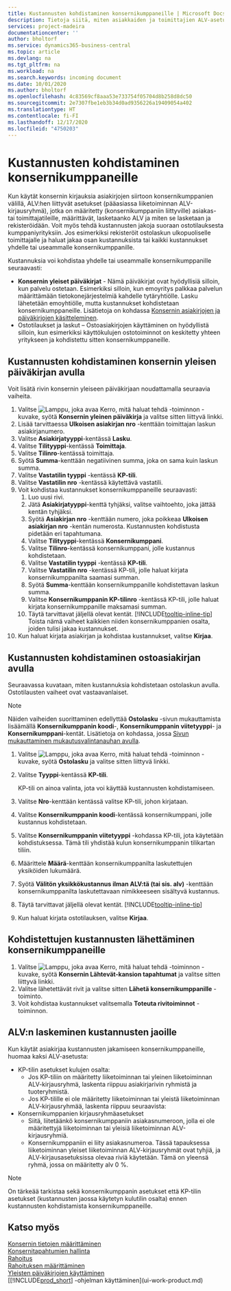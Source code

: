 ```yaml
---
title: Kustannusten kohdistaminen konsernikumppaneille | Microsoft Docs
description: Tietoja siitä, miten asiakkaiden ja toimittajien ALV-asetukset ohjaavat ALV:n laskemista.
services: project-madeira
documentationcenter: ''
author: bholtorf
ms.service: dynamics365-business-central
ms.topic: article
ms.devlang: na
ms.tgt_pltfrm: na
ms.workload: na
ms.search.keywords: incoming document
ms.date: 10/01/2020
ms.author: bholtorf
ms.openlocfilehash: 4c83569cf8aaa53e733754f05704d8b258d8dc50
ms.sourcegitcommit: 2e7307fbe1eb3b34d0ad9356226a19409054a402
ms.translationtype: HT
ms.contentlocale: fi-FI
ms.lasthandoff: 12/17/2020
ms.locfileid: "4750203"
---
```

# <a name="allocate-costs-to-intercompany-partners"></a>Kustannusten kohdistaminen konsernikumppaneille
Kun käytät konsernin kirjauksia asiakirjojen siirtoon konsernikumppanien välillä, ALV:hen liittyvät asetukset (pääasiassa liiketoiminnan ALV-kirjausryhmä), jotka on määritetty (konsernikumppaniin liittyville) asiakas- tai toimittajatileille, määrittävät, lasketaanko ALV ja miten se lasketaan ja rekisteröidään. Voit myös tehdä kustannusten jakoja suoraan ostotilauksesta kumppaniyrityksiin. Jos esimerkiksi rekisteröit ostolaskun ulkopuoliselle toimittajalle ja haluat jakaa osan kustannuksista tai kaikki kustannukset yhdelle tai useammalle konsernikumppanille.

Kustannuksia voi kohdistaa yhdelle tai useammalle konsernikumppanille seuraavasti:

* **Konsernin yleiset päiväkirjat** - Nämä päiväkirjat ovat hyödyllisiä silloin, kun palvelu ostetaan. Esimerkiksi silloin, kun emoyritys palkkaa palvelun määrittämään tietokonejärjestelmiä kahdelle tytäryhtiölle. Lasku lähetetään emoyhtiölle, mutta kustannukset kohdistetaan konsernikumppaneille. Lisätietoja on kohdassa [Konsernin asiakirjojen ja päiväkirjojen käsitteleminen](intercompany-how-work-documents-journals.md).
* Ostotilaukset ja laskut – Ostoasiakirjojen käyttäminen on hyödyllistä silloin, kun esimerkiksi käyttökulujen ostotoiminnot on keskitetty yhteen yritykseen ja kohdistettu sitten konsernikumppaneille.

## <a name="to-allocate-costs-using-an-intercompany-general-journal"></a>Kustannusten kohdistaminen konsernin yleisen päiväkirjan avulla
Voit lisätä rivin konsernin yleiseen päiväkirjaan noudattamalla seuraavia vaiheita. 

1. Valitse ![Lamppu, joka avaa Kerro, mitä haluat tehdä -toiminnon](media/ui-search/search_small.png "Kerro, mitä haluat tehdä") -kuvake, syötä **Konsernin yleinen päiväkirja** ja valitse sitten liittyvä linkki.
2. Lisää tarvittaessa **Ulkoisen asiakirjan nro** -kenttään toimittajan laskun asiakirjanumero.
3. Valitse **Asiakirjatyyppi**-kentässä **Lasku**.
4. Valitse **Tilityyppi**-kentässä **Toimittaja**.
5. Valitse **Tilinro**-kentässä toimittaja.
6. Syötä **Summa**-kenttään negatiivinen summa, joka on sama kuin laskun summa.
7. Valitse **Vastatilin tyyppi** -kentässä **KP-tili**.
8. Valitse **Vastatilin nro** -kentässä käytettävä vastatili.
9. Voit kohdistaa kustannukset konsernikumppaneille seuraavasti:
   1. Luo uusi rivi.
   2. Jätä **Asiakirjatyyppi**-kenttä tyhjäksi, valitse vaihtoehto, joka jättää kentän tyhjäksi.
   3. Syötä **Asiakirjan nro** -kenttään numero, joka poikkeaa **Ulkoisen asiakirjan nro** -kentän numerosta. Kustannusten kohdistusta pidetään eri tapahtumana.
   4. Valitse **Tilityyppi**-kentässä **Konsernikumppani**.
   5. Valitse **Tilinro**-kentässä konsernikumppani, jolle kustannus kohdistetaan.
   6. Valitse **Vastatilin tyyppi** -kentässä **KP-tili**.
   7. Valitse **Vastatilin nro** -kentässä KP-tili, jolle haluat kirjata konsernikumppanilta saamasi summan.
   1. Syötä **Summa**-kenttään konsernikumppanille kohdistettavan laskun summa.
   1. Valitse **Konsernikumppanin KP-tilinro** -kentässä KP-tili, jolle haluat kirjata konsernikumppanille maksamasi summan. 
   1. Täytä tarvittavat jäljellä olevat kentät. [!INCLUDE[tooltip-inline-tip](includes/tooltip-inline-tip_md.md)] Toista nämä vaiheet kaikkien niiden konsernikumppanien osalta, joiden tulisi jakaa kustannukset.
1. Kun haluat kirjata asiakirjan ja kohdistaa kustannukset, valitse **Kirjaa**.  

## <a name="to-allocate-costs-using-a-purchase-document"></a>Kustannusten kohdistaminen ostoasiakirjan avulla
Seuraavassa kuvataan, miten kustannuksia kohdistetaan ostolaskun avulla. Ostotilausten vaiheet ovat vastaavanlaiset.

> [!NOTE]
> Näiden vaiheiden suorittaminen edellyttää **Ostolasku** -sivun mukauttamista lisäämällä **Konsernikumppanin koodi**-, **Konsernikumppanin viitetyyppi**- ja **Konsernikumppani**-kentät. Lisätietoja on kohdassa, jossa [Sivun mukauttaminen mukautusvalintanauhan avulla](ui-personalization-user.md#to-start-personalizing-a-page-through-the-personalizing-banner).

1. Valitse ![Lamppu, joka avaa Kerro, mitä haluat tehdä -toiminnon](media/ui-search/search_small.png "Kerro, mitä haluat tehdä") -kuvake, syötä **Ostolasku** ja valitse sitten liittyvä linkki.
2. Valitse **Tyyppi**-kentässä **KP-tili**.
   
   KP-tili on ainoa valinta, jota voi käyttää kustannusten kohdistamiseen.  
1. Valitse **Nro**-kenttään kentässä valitse KP-tili, johon kirjataan.
1. Valitse **Konsernikumppanin koodi**-kentässä konsernikumppani, jolle kustannus kohdistetaan.
1. Valitse **Konsernikumppanin viitetyyppi** -kohdassa KP-tili, jota käytetään kohdistuksessa. Tämä tili yhdistää kulun konsernikumppanin tilikartan tiliin.
1. Määrittele **Määrä**-kenttään konsernikumppanilta laskutettujen yksiköiden lukumäärä.
1. Syötä **Välitön yksikkökustannus ilman ALV:tä (tai sis. alv)** -kenttään konsernikumppanilta laskutettavaan nimikkeeseen sisältyvä kustannus.
1. Täytä tarvittavat jäljellä olevat kentät. [!INCLUDE[tooltip-inline-tip](includes/tooltip-inline-tip_md.md)] 
1. Kun haluat kirjata ostotilauksen, valitse **Kirjaa**.

## <a name="to-send-the-allocated-costs-to-intercompany-partners"></a>Kohdistettujen kustannusten lähettäminen konsernikumppaneille
1. Valitse ![Lamppu, joka avaa Kerro, mitä haluat tehdä -toiminnon](media/ui-search/search_small.png "Kerro, mitä haluat tehdä") -kuvake, syötä **Konsernin Lähtevät-kansion tapahtumat** ja valitse sitten liittyvä linkki.
2. Valitse lähetettävät rivit ja valitse sitten **Lähetä konsernikumppanille** -toiminto. 
3. Voit kohdistaa kustannukset valitsemalla **Toteuta rivitoiminnot** -toiminnon.

## <a name="calculating-vat-for-cost-distributions"></a>ALV:n laskeminen kustannusten jaoille
Kun käytät asiakirjaa kustannusten jakamiseen konsernikumppaneille, huomaa kaksi ALV-asetusta: 
* KP-tilin asetukset kulujen osalta:
   * Jos KP-tiliin on määritetty liiketoiminnan tai yleinen liiketoiminnan ALV-kirjausryhmä, laskenta riippuu asiakirjarivin ryhmistä ja tuoteryhmistä.
   * Jos KP-tilille ei ole määritetty liiketoiminnan tai yleistä liiketoiminnan ALV-kirjausryhmää, laskenta riippuu seuraavista:
* Konsernikumppanien kirjausryhmäasetukset
   * Siitä, liitetäänkö konsernikumppaniin asiakasnumeroon, jolla ei ole määritettyjä liiketoiminnan tai yleisiä liiketoiminnan ALV-kirjausryhmiä.
   * Konsernikumppaniin ei liity asiakasnumeroa. Tässä tapauksessa liiketoiminnan yleiset liiketoiminnan ALV-kirjausryhmät ovat tyhjiä, ja ALV-kirjausasetuksissa olevaa riviä käytetään. Tämä on yleensä ryhmä, jossa on määritetty alv 0 %.

> [!NOTE]
> On tärkeää tarkistaa sekä konsernikumppanin asetukset että KP-tilin asetukset (kustannusten jaossa käytetyn kulutilin osalta) ennen kustannusten kohdistamista konsernikumppaneille.

## <a name="see-also"></a>Katso myös
[Konsernin tietojen määrittäminen](intercompany-how-setup.md)  
[Konsernitapahtumien hallinta](intercompany-manage.md)  
[Rahoitus](finance.md)  
[Rahoituksen määrittäminen](finance-setup-finance.md)  
[Yleisten päiväkirjojen käyttäminen](ui-work-general-journals.md)  
[[!INCLUDE[prod_short](includes/prod_short.md)] -ohjelman käyttäminen](ui-work-product.md)